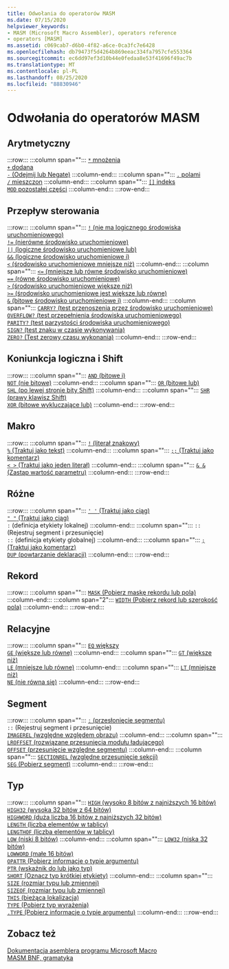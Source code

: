 ```yaml
---
title: Odwołania do operatorów MASM
ms.date: 07/15/2020
helpviewer_keywords:
- MASM (Microsoft Macro Assembler), operators reference
- operators [MASM]
ms.assetid: c069cab7-d6b0-4f82-a6ce-0ca3fc7e6428
ms.openlocfilehash: db79473f5d4264b869eeac334fa7957cfe553364
ms.sourcegitcommit: ec6dd97ef3d10b44e0fedaa8e53f41696f49ac7b
ms.translationtype: MT
ms.contentlocale: pl-PL
ms.lasthandoff: 08/25/2020
ms.locfileid: "88830946"
---
```

# <a name="masm-operators-reference"></a>Odwołania do operatorów MASM

## <a name="arithmetic"></a>Arytmetyczny

:::row:::
   :::column span="":::
      [`*` mnożenia](operator-multiply.md)\
      [`+` dodana](operator-add.md)\
      [`-` (Odejmij lub Negate)](operator-subtract-2.md)
   :::column-end:::
   :::column span="":::
      [`.` polami](operator-dot.md)\
      [`/` mieszczon](operator-subtract-1.md)
   :::column-end:::
   :::column span="":::
      [`[]` indeks](operator-brackets.md)\
      [`MOD` pozostałej części](operator-mod.md)
   :::column-end:::
:::row-end:::

## <a name="control-flow"></a>Przepływ sterowania

:::row:::
   :::column span="":::
      [`!` (nie ma logicznego środowiska uruchomieniowego)](operator-logical-not-masm-run-time.md)\
      [`!=` (nierówne środowisko uruchomieniowe)](operator-not-equal-masm.md)\
      [`||` (logiczne środowisko uruchomieniowe lub)](operator-logical-or.md)\
      [`&&` (logiczne środowisko uruchomieniowe i)](operator-logical-and-masm-run-time.md)\
      [`<` (środowisko uruchomieniowe mniejsze niż)](operator-less-than-masm-run-time.md)
   :::column-end:::
   :::column span="":::
      [`<=` (mniejsze lub równe środowisko uruchomieniowe)](operator-less-or-equal-masm-run-time.md)\
      [`==` (równe środowisko uruchomieniowe)](operator-equal-masm-run-time.md)\
      [`>` (środowisko uruchomieniowe większe niż)](operator-greater-than-masm-run-time.md)\
      [`>=` (środowisko uruchomieniowe jest większe lub równe)](operator-greater-or-equal-masm-run-time.md)\
      [`&` (bitowe środowisko uruchomieniowe i)](operator-bitwise-and.md)
   :::column-end:::
   :::column span="":::
      [`CARRY?` (test przenoszenia przez środowisko uruchomieniowe)](operator-carry-q.md)\
      [`OVERFLOW?` (test przepełnienia środowiska uruchomieniowego)](operator-overflow-q.md)\
      [`PARITY?` (test parzystości środowiska uruchomieniowego)](operator-parity-q.md)\
      [`SIGN?` (test znaku w czasie wykonywania)](operator-sign-q.md)\
      [`ZERO?` (Test zerowy czasu wykonania)](operator-zero-q.md)
   :::column-end:::
:::row-end:::

## <a name="logical-and-shift"></a>Koniunkcja logiczna i Shift

:::row:::
   :::column span="":::
      [`AND` (bitowe i)](operator-and.md)\
      [`NOT` (nie bitowe)](operator-not.md)
   :::column-end:::
   :::column span="":::
      [`OR` (bitowe lub)](operator-or.md)\
      [`SHL` (po lewej stronie bity Shift)](operator-shl.md)
   :::column-end:::
   :::column span="":::
      [`SHR` (prawy klawisz Shift)](operator-shr.md)\
      [`XOR` (bitowe wykluczające lub)](operator-xor.md)
   :::column-end:::
:::row-end:::

## <a name="macro"></a>Makro

:::row:::
   :::column span="":::
      [`!` (literał znakowy)](operator-logical-not-masm.md)\
      [`%` (Traktuj jako tekst)](operator-percent.md)
   :::column-end:::
   :::column span="":::
      [`;;` (Traktuj jako komentarz)](operator-semicolons.md)\
      [`< >` (Traktuj jako jeden literał)](operator-literal.md)
   :::column-end:::
   :::column span="":::
      [`& &` (Zastąp wartość parametru)](operator-logical-and-masm.md)
   :::column-end:::
:::row-end:::

## <a name="miscellaneous"></a>Różne

:::row:::
   :::column span="":::
      [`' '` (Traktuj jako ciąg)](operator-single-quote.md)\
      [`" "` (Traktuj jako ciąg)](operator-double-quote.md)\
      `:` (definicja etykiety lokalnej)
   :::column-end:::
   :::column span="":::
      `::` (Rejestruj segment i przesunięcie) \
      `::` (definicja etykiety globalnej)
   :::column-end:::
   :::column span="":::
      [`;` (Traktuj jako komentarz)](operator-semicolon.md)\
      [`DUP` (powtarzanie deklaracji)](operator-dup.md)
   :::column-end:::
:::row-end:::

## <a name="record"></a>Rekord

:::row:::
   :::column span="":::
      [`MASK` (Pobierz maskę rekordu lub pola)](operator-mask.md)
   :::column-end:::
   :::column span="2":::
      [`WIDTH` (Pobierz rekord lub szerokość pola)](operator-width.md)
   :::column-end:::
:::row-end:::

## <a name="relational"></a>Relacyjne

:::row:::
   :::column span="":::
      [`EQ` większy](operator-eq.md)\
      [`GE` (większe lub równe)](operator-ge.md)
   :::column-end:::
   :::column span="":::
      [`GT` (większe niż)](operator-gt.md)\
      [`LE` (mniejsze lub równe)](operator-le.md)
   :::column-end:::
   :::column span="":::
      [`LT` (mniejsze niż)](operator-lt.md)\
      [`NE` (nie równa się)](operator-ne.md)
   :::column-end:::
:::row-end:::

## <a name="segment"></a>Segment

:::row:::
   :::column span="":::
      [`:` (przesłonięcie segmentu)](operator-colon.md)\
      `::` (Rejestruj segment i przesunięcie) \
      [`IMAGEREL` (względne względem obrazu)](operator-imagerel.md)
   :::column-end:::
   :::column span="":::
      [`LROFFSET` (rozwiązane przesunięcia modułu ładującego)](operator-lroffset.md)\
      [`OFFSET` (przesunięcie względne segmentu)](operator-offset.md)
   :::column-end:::
   :::column span="":::
      [`SECTIONREL` (względne przesunięcie sekcji)](operator-sectionrel.md)\
      [`SEG` (Pobierz segment)](operator-seg.md)
   :::column-end:::
:::row-end:::

## <a name="type"></a>Typ

:::row:::
   :::column span="":::
      [`HIGH` (wysoko 8 bitów z najniższych 16 bitów)](operator-high.md)\
      [`HIGH32` (wysoka 32 bitów z 64 bitów)](operator-high32.md)\
      [`HIGHWORD` (duża liczba 16 bitów z najniższych 32 bitów)](operator-highword.md)\
      [`LENGTH` (liczba elementów w tablicy)](operator-length.md)\
      [`LENGTHOF` (liczba elementów w tablicy)](operator-lengthof.md)\
      [`LOW` (niski 8 bitów)](operator-low.md)
   :::column-end:::
   :::column span="":::
      [`LOW32` (niska 32 bitów)](operator-low32.md)\
      [`LOWWORD` (małe 16 bitów)](operator-lowword.md)\
      [`OPATTR` (Pobierz informacje o typie argumentu)](operator-opattr.md)\
      [`PTR` (wskaźnik do lub jako typ)](operator-ptr.md)\
      [`SHORT` (Oznacz typ krótkiej etykiety)](operator-short.md)
   :::column-end:::
   :::column span="":::
      [`SIZE` (rozmiar typu lub zmiennej)](operator-size.md)\
      [`SIZEOF` (rozmiar typu lub zmiennej)](operator-sizeof.md)\
      [`THIS` (bieżąca lokalizacja)](operator-this.md)\
      [`TYPE` (Pobierz typ wyrażenia)](operator-type.md)\
      [`.TYPE` (Pobierz informacje o typie argumentu)](operator-dot-type.md)
   :::column-end:::
:::row-end:::

## <a name="see-also"></a>Zobacz też

[Dokumentacja asemblera programu Microsoft Macro](microsoft-macro-assembler-reference.md)\
[MASM BNF, gramatyka](masm-bnf-grammar.md)
